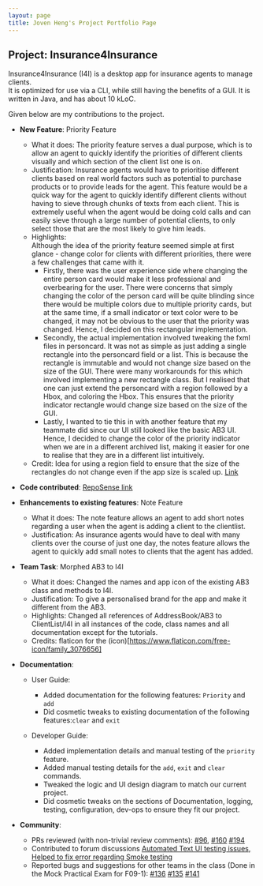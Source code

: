 ```yaml
---
layout: page
title: Joven Heng's Project Portfolio Page
---
```


## Project: Insurance4Insurance

Insurance4Insurance (I4I) is a desktop app for insurance agents to manage clients.  
It is optimized for use via a CLI, while still having the benefits of a GUI. 
It is written in Java, and has about 10 kLoC.

Given below are my contributions to the project.

* **New Feature**: Priority Feature
  * What it does: The priority feature serves a dual purpose, which is to allow an agent to quickly identify the priorities of different clients visually and which section of the 
  client list one is on. 
  * Justification: Insurance agents would have to prioritise different clients based on real world factors such as potential to purchase products or
  to provide leads for the agent. This feature would be a quick way for the agent to quickly identify different clients without having to sieve through
  chunks of texts from each client. This is extremely useful when the agent would be doing cold calls and can easily sieve through a large number of
  potential clients, to only select those that are the most likely to give him leads. 
  * Highlights: <br>
  Although the idea of the priority feature seemed simple at first glance - change color for clients with different priorities, there were a few challenges that came
  with it. 
    * Firstly, there was the user experience side where changing the entire person card would make it less professional and overbearing for the user. There were concerns that simply changing the color of the person
    card will be quite blinding since there would be multiple colors due to multiple priority cards, but at the same time, if a small indicator or text color were to be changed, it may not be obvious to the user 
    that the priority was changed. Hence, I decided on this rectangular implementation.
    * Secondly, the actual implementation involved tweaking the fxml files in personcard. It was not as simple as just adding a single rectangle into the personcard field or a list. 
    This is because the rectangle is immutable and would not change size based on the size of the GUI. There were many workarounds for this which involved implementing a new rectangle
    class. But I realised that one can just extend the personcard with a region followed by a Hbox, and coloring the Hbox. This ensures that the priority indicator rectangle would change 
    size based on the size of the GUI. 
    * Lastly, I wanted to tie this in with another feature that my teammate did since our UI still looked like the basic AB3 UI. 
    Hence, I decided to change the color of the priority indicator when we are in a different archived list, making it easier for one to realise that they are in a different list intuitively. 
  * Credit: Idea for using a region field to ensure that the size of the rectangles do not change even if the app size is scaled up. [Link](https://stackoverflow.com/questions/39626621/automatic-resizing-of-rectangles-in-a-pane-using-java-fx-8)

* **Code contributed**: [RepoSense link](https://nus-cs2103-ay2021s1.github.io/tp-dashboard/#breakdown=true&search=t16&sort=groupTitle&sortWithin=title&since=2020-08-14&timeframe=commit&mergegroup=&groupSelect=groupByRepos&checkedFileTypes=docs~functional-code~test-code~other&tabOpen=true&tabType=zoom&zA=Joven-Heng&zR=AY2021S1-CS2103-T16-2%2Ftp%5Bmaster%5D&zACS=272.1138211382114&zS=2020-08-14&zFS=t16&zU=2020-11-05&zMG=false&zFTF=commit&zFGS=groupByRepos&zFR=false)

* **Enhancements to existing features**: Note Feature
  * What it does: The note feature allows an agent to add short notes regarding a user when the agent is adding a client to the clientlist. 
  * Justification: As insurance agents would have to deal with many clients over the course of just one day, the notes feature allows the agent to quickly add small notes
      to clients that the agent has added.
      
* **Team Task**: Morphed AB3 to I4I
  * What it does: Changed the names and app icon of the existing AB3 class and methods to I4I.
  * Justification: To give a personalised brand for the app and make it different from the AB3. 
  * Highlights: Changed all references of AddressBook/AB3 to ClientList/I4I in all instances of the code, class names and all documentation except for the tutorials.
  * Credits: flaticon for the (icon)[https://www.flaticon.com/free-icon/family_3076656]

* **Documentation**:
  * User Guide:
    * Added documentation for the following features: `Priority` and `add`
    * Did cosmetic tweaks to existing documentation of the following features:`clear` and `exit`
    
  * Developer Guide:
    * Added implementation details and manual testing of the `priority` feature.
    * Added manual testing details for the `add`, `exit` and `clear` commands.
    * Tweaked the logic and UI design diagram to match our current project.
    * Did cosmetic tweaks on the sections of Documentation, logging, testing, configuration, dev-ops to ensure they fit our project.

* **Community**:
  * PRs reviewed (with non-trivial review comments): [#96](https://github.com/AY2021S1-CS2103-T16-2/tp/pull/96), [#160](https://github.com/AY2021S1-CS2103-T16-2/tp/pull/160) [#194](https://github.com/AY2021S1-CS2103-T16-2/tp/pull/194)
  * Contributed to forum discussions [Automated Text UI testing issues](https://github.com/nus-cs2103-AY2021S1/forum/issues/7), [Helped to fix error regarding Smoke testing](https://github.com/nus-cs2103-AY2021S1/forum/issues/265)
  * Reported bugs and suggestions for other teams in the class (Done in the Mock Practical Exam for F09-1): [#136](https://github.com/AY2021S1-CS2103-F09-1/tp/issues/136) [#135](https://github.com/AY2021S1-CS2103-F09-1/tp/issues/135)
  [#141](https://github.com/AY2021S1-CS2103-F09-1/tp/issues/141)
  